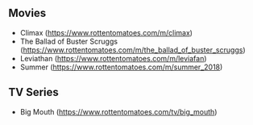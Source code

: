 ## Movies

- Climax (https://www.rottentomatoes.com/m/climax)
- The Ballad of Buster Scruggs (https://www.rottentomatoes.com/m/the_ballad_of_buster_scruggs)
- Leviathan (https://www.rottentomatoes.com/m/leviafan)
- Summer (https://www.rottentomatoes.com/m/summer_2018)

## TV Series

- Big Mouth (https://www.rottentomatoes.com/tv/big_mouth)
